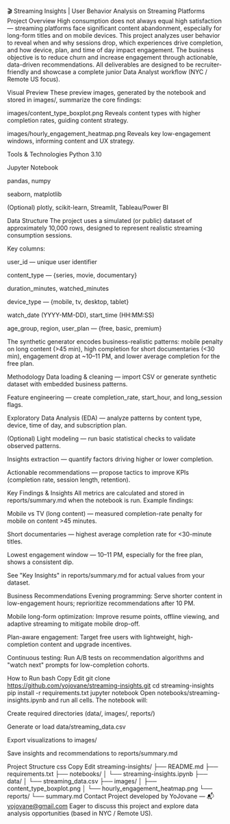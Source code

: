 🎬 Streaming Insights | User Behavior Analysis on Streaming Platforms
Project Overview
High consumption does not always equal high satisfaction — streaming platforms face significant content abandonment, especially for long-form titles and on mobile devices. This project analyzes user behavior to reveal when and why sessions drop, which experiences drive completion, and how device, plan, and time of day impact engagement.
The business objective is to reduce churn and increase engagement through actionable, data-driven recommendations. All deliverables are designed to be recruiter-friendly and showcase a complete junior Data Analyst workflow (NYC / Remote US focus).

Visual Preview
These preview images, generated by the notebook and stored in images/, summarize the core findings:

images/content_type_boxplot.png
Reveals content types with higher completion rates, guiding content strategy.

images/hourly_engagement_heatmap.png
Reveals key low-engagement windows, informing content and UX strategy.

Tools & Technologies
Python 3.10

Jupyter Notebook

pandas, numpy

seaborn, matplotlib

(Optional) plotly, scikit-learn, Streamlit, Tableau/Power BI

Data Structure
The project uses a simulated (or public) dataset of approximately 10,000 rows, designed to represent realistic streaming consumption sessions.

Key columns:

user_id — unique user identifier

content_type — {series, movie, documentary}

duration_minutes, watched_minutes

device_type — {mobile, tv, desktop, tablet}

watch_date (YYYY-MM-DD), start_time (HH:MM:SS)

age_group, region, user_plan — {free, basic, premium}

The synthetic generator encodes business-realistic patterns: mobile penalty on long content (>45 min), high completion for short documentaries (<30 min), engagement drop at ~10–11 PM, and lower average completion for the free plan.

Methodology
Data loading & cleaning — import CSV or generate synthetic dataset with embedded business patterns.

Feature engineering — create completion_rate, start_hour, and long_session flags.

Exploratory Data Analysis (EDA) — analyze patterns by content type, device, time of day, and subscription plan.

(Optional) Light modeling — run basic statistical checks to validate observed patterns.

Insights extraction — quantify factors driving higher or lower completion.

Actionable recommendations — propose tactics to improve KPIs (completion rate, session length, retention).

Key Findings & Insights
All metrics are calculated and stored in reports/summary.md when the notebook is run. Example findings:

Mobile vs TV (long content) — measured completion-rate penalty for mobile on content >45 minutes.

Short documentaries — highest average completion rate for <30-minute titles.

Lowest engagement window — 10–11 PM, especially for the free plan, shows a consistent dip.

See "Key Insights" in reports/summary.md for actual values from your dataset.

Business Recommendations
Evening programming: Serve shorter content in low-engagement hours; reprioritize recommendations after 10 PM.

Mobile long-form optimization: Improve resume points, offline viewing, and adaptive streaming to mitigate mobile drop-off.

Plan-aware engagement: Target free users with lightweight, high-completion content and upgrade incentives.

Continuous testing: Run A/B tests on recommendation algorithms and "watch next" prompts for low-completion cohorts.

How to Run
bash
Copy
Edit
git clone https://github.com/yojovane/streaming-insights.git
cd streaming-insights
pip install -r requirements.txt
jupyter notebook
Open notebooks/streaming-insights.ipynb and run all cells. The notebook will:

Create required directories (data/, images/, reports/)

Generate or load data/streaming_data.csv

Export visualizations to images/

Save insights and recommendations to reports/summary.md

Project Structure
css
Copy
Edit
streaming-insights/
├── README.md
├── requirements.txt
├── notebooks/
│   └── streaming-insights.ipynb
├── data/
│   └── streaming_data.csv
├── images/
│   ├── content_type_boxplot.png
│   └── hourly_engagement_heatmap.png
└── reports/
    └── summary.md
Contact
Project developed by YoJovane — 📬 yojovane@gmail.com
Eager to discuss this project and explore data analysis opportunities (based in NYC / Remote US).
